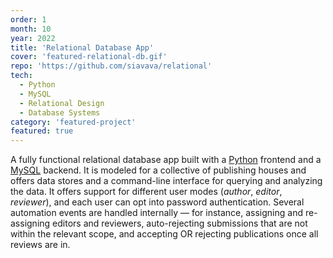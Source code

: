 ```yaml
---
order: 1
month: 10
year: 2022
title: 'Relational Database App'
cover: 'featured-relational-db.gif'
repo: 'https://github.com/siavava/relational'
tech:
  - Python
  - MySQL
  - Relational Design
  - Database Systems
category: 'featured-project'
featured: true
---
```


A fully functional relational database app built with a
[Python](https://www.python.org/) frontend
and a [MySQL](https://www.mysql.com/) backend.
It is modeled for a collective of publishing houses
and offers data stores and a command-line interface
for querying and analyzing the data.
It offers support for different user modes (_author_, _editor_, _reviewer_),
and each user can opt into password authentication.
Several automation events are handled internally &mdash;
for instance, assigning and re-assigning editors and reviewers,
auto-rejecting submissions that are not within the relevant scope,
and accepting OR rejecting publications once all reviews are in.

